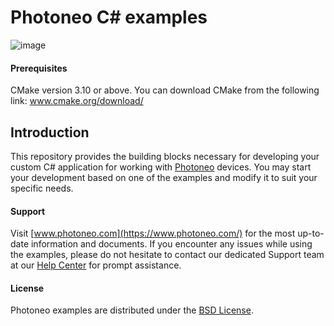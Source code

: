 # Photoneo C# examples
![image](https://photoneo.com/files/dw/dw/github/Personal_Linkedin_banner_v2.png)

#### Prerequisites

CMake version 3.10 or above. You can download CMake from the following link: www.cmake.org/download/

## Introduction
This repository provides the building blocks necessary for developing your custom C# application for working with [Photoneo](https://www.photoneo.com/) devices. 
You may start your development based on one of the examples and modify it to suit your specific needs. 


#### Support
Visit [www.photoneo.com](https://www.photoneo.com/) for the most up-to-date information and documents. If you encounter any issues while using the examples, please do not hesitate to contact our dedicated Support team at our [Help Center](https://www.photoneo.com/Help-Center) for prompt assistance.


#### License
Photoneo examples are distributed under the [BSD License](https://github.com/photoneo-3d/photoneo-csharp-examples/blob/main/LICENSE).
